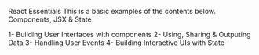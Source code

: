 React Essentials
This is a basic examples of the contents below.
Components, JSX & State

1- Building User Interfaces with components
2- Using, Sharing & Outputing Data
3- Handling User Events
4- Building Interactive UIs with State
